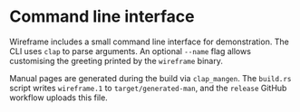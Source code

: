 # Command line interface

Wireframe includes a small command line interface for demonstration. The CLI
uses `clap` to parse arguments. An optional `--name` flag allows customising
the greeting printed by the `wireframe` binary.

Manual pages are generated during the build via `clap_mangen`. The `build.rs`
script writes `wireframe.1` to `target/generated-man`, and the `release` GitHub
workflow uploads this file.
